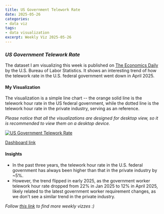 ```yaml
---
title: US Government Telework Rate
date: 2025-05-26
categories:
- data viz
tags:
- data visualization
excerpt: Weekly Viz 2025-05-26
---
```


### *US Government Telework Rate*

The dataset I am visualizing this week is published on [The Economics Daily](https://www.bls.gov/opub/ted/2025/telework-rate-down-for-federal-government-workers-in-april-2025.htm) by the U.S. Bureau of Labor Statistics. It shows an interesting trend of how the telework rate in the U.S. federal government went down in April 2025.  

#### My Visualization

The visualization is a simple line chart -- the orange solid line is the telework hour rate in the US federal government, while the dotted line is the telework hour rate in the private industry, serving as an reference.    

*Please notice that all the visualizations are designed for desktop view, so it is recommended to view them on a desktop device.*  

<div class='tableauPlaceholder' id='viz1748319952454' style='position: relative'>
  <noscript><a href='#'>
    <img alt='US Government Telework Rate ' src='https:&#47;&#47;public.tableau.com&#47;static&#47;images&#47;20&#47;20250526USGovernmentTeleworkRate&#47;USGovernmentTeleworkRate&#47;1_rss.png' style='border: none' />
  </a></noscript>
  <object class='tableauViz'  style='display:none;'>
    <param name='host_url' value='https%3A%2F%2Fpublic.tableau.com%2F' />
    <param name='embed_code_version' value='3' />
    <param name='site_root' value='' />
    <param name='name' value='20250526USGovernmentTeleworkRate&#47;USGovernmentTeleworkRate' />
    <param name='tabs' value='no' />
    <param name='toolbar' value='yes' />
    <param name='static_image' value='https:&#47;&#47;public.tableau.com&#47;static&#47;images&#47;20&#47;20250526USGovernmentTeleworkRate&#47;USGovernmentTeleworkRate&#47;1.png' /> 
    <param name='animate_transition' value='yes' />
    <param name='display_static_image' value='yes' />
    <param name='display_spinner' value='yes' />
    <param name='display_overlay' value='yes' />
    <param name='display_count' value='yes' />
    <param name='language' value='en-US' />
  </object></div>          
  <script type='text/javascript'>            
    var divElement = document.getElementById('viz1748319952454');        
    var vizElement = divElement.getElementsByTagName('object')[0];             
    if ( divElement.offsetWidth > 800 ) { vizElement.style.width='800px';vizElement.style.height='627px';} else if ( divElement.offsetWidth > 500 ) { vizElement.style.width='800px';vizElement.style.height='627px';} else { vizElement.style.width='100%';vizElement.style.height='727px';}         
    var scriptElement = document.createElement('script');     
    scriptElement.src = 'https://public.tableau.com/javascripts/api/viz_v1.js';     
    vizElement.parentNode.insertBefore(scriptElement, vizElement);             
  </script>


[Dashboard link](https://public.tableau.com/views/20250526USGovernmentTeleworkRate/USGovernmentTeleworkRate?:language=en-US&:sid=&:redirect=auth&:display_count=n&:origin=viz_share_link)

#### Insights
* In the past three years, the telework hour rate in the U.S. federal government has always been higher than that in the private industry by ~5%.
* However, the trend flipped in early 2025, as the government worker telework hour rate dropped from 22% in Jan 2025 to 12% in April 2025, likely related to the latest government worker requirement changes, as we don't see a similar trend in the private industry.  

*Follow [this link](https://yudong-94.github.io/personal-website/project/WeeklyViz2025/) to find more weekly vizzes :)*
